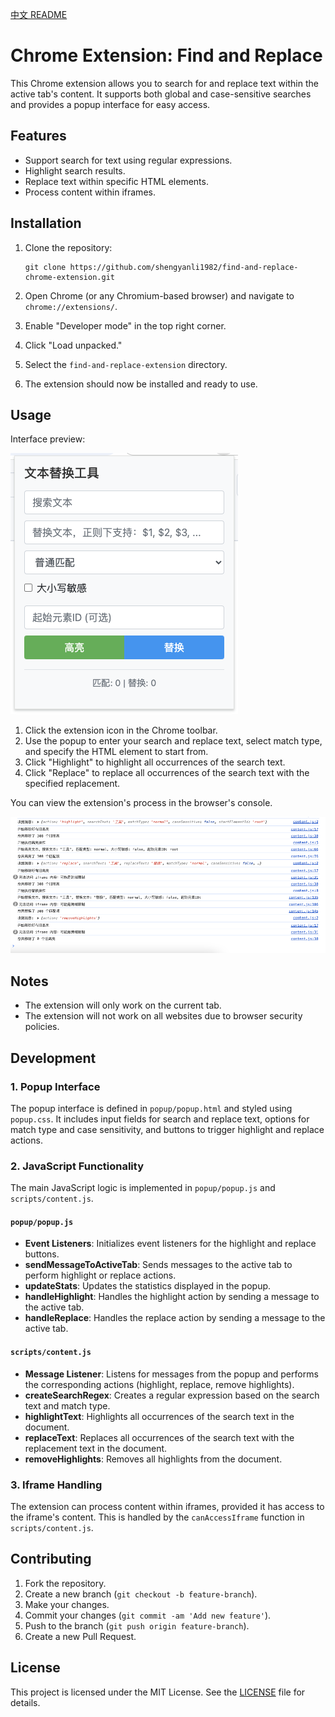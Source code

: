 [中文 README](README_CN.md)

# Chrome Extension: Find and Replace

This Chrome extension allows you to search for and replace text within the active tab's content. It supports both global and case-sensitive searches and provides a popup interface for easy access.

## Features

-   Support search for text using regular expressions.
-   Highlight search results.
-   Replace text within specific HTML elements.
-   Process content within iframes.

## Installation

1. Clone the repository:

    ```
    git clone https://github.com/shengyanli1982/find-and-replace-chrome-extension.git
    ```

2. Open Chrome (or any Chromium-based browser) and navigate to `chrome://extensions/`.
3. Enable "Developer mode" in the top right corner.
4. Click "Load unpacked."
5. Select the `find-and-replace-extension` directory.
6. The extension should now be installed and ready to use.

## Usage

Interface preview:

![win](./assets/popup.png)

1. Click the extension icon in the Chrome toolbar.
2. Use the popup to enter your search and replace text, select match type, and specify the HTML element to start from.
3. Click "Highlight" to highlight all occurrences of the search text.
4. Click "Replace" to replace all occurrences of the search text with the specified replacement.

You can view the extension's process in the browser's console.

![console](./assets/console.png)

## Notes

-   The extension will only work on the current tab.
-   The extension will not work on all websites due to browser security policies.

## Development

### 1. Popup Interface

The popup interface is defined in `popup/popup.html` and styled using `popup.css`. It includes input fields for search and replace text, options for match type and case sensitivity, and buttons to trigger highlight and replace actions.

### 2. JavaScript Functionality

The main JavaScript logic is implemented in `popup/popup.js` and `scripts/content.js`.

#### `popup/popup.js`

-   **Event Listeners**: Initializes event listeners for the highlight and replace buttons.
-   **sendMessageToActiveTab**: Sends messages to the active tab to perform highlight or replace actions.
-   **updateStats**: Updates the statistics displayed in the popup.
-   **handleHighlight**: Handles the highlight action by sending a message to the active tab.
-   **handleReplace**: Handles the replace action by sending a message to the active tab.

#### `scripts/content.js`

-   **Message Listener**: Listens for messages from the popup and performs the corresponding actions (highlight, replace, remove highlights).
-   **createSearchRegex**: Creates a regular expression based on the search text and match type.
-   **highlightText**: Highlights all occurrences of the search text in the document.
-   **replaceText**: Replaces all occurrences of the search text with the replacement text in the document.
-   **removeHighlights**: Removes all highlights from the document.

### 3. Iframe Handling

The extension can process content within iframes, provided it has access to the iframe's content. This is handled by the `canAccessIframe` function in `scripts/content.js`.

## Contributing

1. Fork the repository.
2. Create a new branch (`git checkout -b feature-branch`).
3. Make your changes.
4. Commit your changes (`git commit -am 'Add new feature'`).
5. Push to the branch (`git push origin feature-branch`).
6. Create a new Pull Request.

## License

This project is licensed under the MIT License. See the [LICENSE](LICENSE) file for details.
